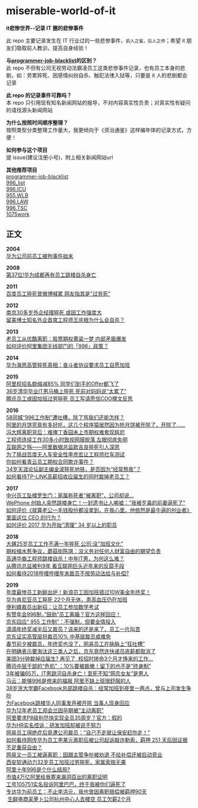 # miserable-world-of-it
**it悲惨世界--记录 IT 圈的悲惨事件**

此 repo 主要记录发生在 IT 行业过的一些悲惨事件，`前人之鉴，后人之师`；希望 it 朋友们吸取前人教训，提高自身经验！

**与[programmer-job-blacklist](https://github.com/shengxinjing/programmer-job-blacklist)的区别？**  
此 repo 不但有公司无视劳动法霸凌员工这类悲惨事件记录，也有员工本身的悲剧，如：劳累猝死、因感情纠纷自杀、触犯法律入狱等，只要是 it 人的悲剧都会记录

**此 repo 的记录事件可靠吗？**  
本 repo 只引用现有知名新闻网站的报导，不对内容真实性负责；对真实性有疑问的请找源头新闻网站

**为什么按照时间顺序整理？**  
按照类型分类整理工作量大，我更倾向于《资治通鉴》这样编年体的记录方式，方便！

**如何参与这个项目**  
提 issue(建议注册小号)，附上相关新闻网站url

**其他推荐项目**  
[programmer-job-blacklist](https://github.com/shengxinjing/programmer-job-blacklist)  
[996_list](https://github.com/fengT-T/996_list)  
[996.ICU](https://github.com/996icu/996.ICU)  
[955.WLB ](https://github.com/formulahendry/955.WLB)  
[996.LAW ](https://github.com/Y1ran/996.Law)  
[996.TSC ](https://github.com/lxlxw/996.TSC)  
[1075work](https://github.com/bj4096/1075work)  

## 正文
**2004**  
[华为公司前员工被拘事件始末](http://it.sohu.com/20041117/n223028019.shtml)  

**2008**  
[第37位!华为成都再有员工跳楼自杀身亡](http://www.xker.com/page/e2008/0226/50010.html)  

**2011**  
[百度员工猝死曾微博喊累 网友指其是"过劳死"](http://www.china.com.cn/economic/txt/2011-11/18/content_23950736.htm)

**2012**  
[南京30多岁外企经理猝死 或因工作强度大](http://js.people.com.cn/html/2012/05/09/106849.html)  
[留美博士知名外企首席工程师王庆根为什么会自杀？](http://health.zjol.com.cn/05zjhealth/system/2012/04/28/018452618.shtml?bsh_bid=91688775)

**2013**  
[老员工从优酷离职：股票期权黄粱一梦 内部矛盾爆发](http://tech.ifeng.com/internet/detail_2013_12/25/32459665_0.shtml)  
[如何评价阿里集团无线部门的「996」政策？](https://www.zhihu.com/question/22087717#answer-3304522)  

**2014**  
[华为海思高管猝死真相：奋斗者协议要求员工自愿加班](https://www.qianzhan.com/indynews/detail/242/140728-28c4c494.html)

**2015**  
[阿里校招名额缩减85% 同学们到手的Offer都飞了](http://tech.sina.com.cn/i/2015-09-06/doc-ifxhqhun8417887.shtml)  
[36岁清华毕业IT男马桶上猝死 死前对妈妈说“太累了”](http://news.ifeng.com/a/20150407/43494519_0.shtml)  
[腾讯员工或因加班过劳猝死 员工写请愿信COO撰文反思](http://tech.ifeng.com/a/20151218/41525682_0.shtml)

**2016**  
[58同城“996工作制”遭吐槽，除了骂我们还能怎样？](http://roll.sohu.com/20160902/n467357242.shtml)  
[阿里的月饼究竟有多好吃，这几个程序猿居然因为抢月饼被开除了，开除了…… ](http://www.sohu.com/a/114288776_112864)  
[冯大辉离职背后：难掩丁香园未上市期权难套现尴尬 ](http://www.sohu.com/a/112366349_430392)  
[ 工程师连续工作30多小时致视网膜脱落 左眼彻底失明 ](https://v.qq.com/x/cover/7ia5f2lun3qdhc3/n00208soyzh.html)  
[ 互联网之殇——阿里数据总监欧吉良猝死引人深思 ](http://www.sohu.com/a/86969431_284545)  
[为了挑战百度无人车安全性李彦宏让工程师拦车测试 ](http://www.sohu.com/a/119456122_136655)  
[你如何看青云员工期权合同欺诈事件？](https://www.zhihu.com/question/47442360#answer-37922984)  
[ 34岁天涯论坛副主编金波猝死地铁，是否因为“经常熬夜”？ ](https://mp.weixin.qq.com/s?src=3&timestamp=1554032405&ver=1&signature=G03yHYTOGGeeqk0dUUzFdf5uTaRuzklY4c5kq6IaLVy56Zz-8gGrnujQ5SykwJUfAwYBVdss-gcXhl91P6FORwPxITyQ08546nBXhxliMHbWAHceYy7iqZNPhn3iJJfPhCZoGJlA9Aj0UyNzdFgsBSQLf0giDdj44NrD0q2UVQM=)  
[如何看待TP-LINK高薪招收应届生的同时裁掉老员工？](https://www.zhihu.com/question/52293685)


**2017**  
[中兴员工坠楼罗生门：家属称死者“被离职”，公司却说…](http://news.sina.com.cn/o/2017-12-16/doc-ifyptfcn1224511.shtml)  
[WePhone 创始人突然跳楼身亡！一封遗书让人唏嘘："我被歹毒的前妻逼死了" ](http://www.sohu.com/a/191094038_349247)  
[如何评价《就算老公一毛钱股份都没拿到，在我心里，他依然是最牛逼的创业者》里面这位 CEO 的行为？](https://www.zhihu.com/question/56175498)  
[如何评价 2017 华为开始“清理” 34 岁以上的职员 ](http://www.sohu.com/a/126458328_577887)

**2018**  
[大疆25岁员工工作不满一年猝死 公司:没"加班文化"](http://news.163.com/18/1212/08/E2QIAV09000187VE.html)  
[期权缩水惹争议，蘑菇街陈琪：没义务对任何人财富自由的期望负责 ](http://www.sohu.com/a/284190466_121417)  
[高通华裔工程师跳楼自杀！中年IT男，为何这么难？](http://www.sohu.com/a/238709532_487482)  
[从腾讯总监被判9年 看互联网巨头近年来的反腐手段 ](http://www.sohu.com/a/102010031_386270)  
[如何看待2018哔哩哔哩年末裁员不按劳动法给与补偿?](https://www.zhihu.com/question/317459683)  

**2019**  
[年度最惨员工新鲜出炉！新浪员工因加班错过10W美金年终奖！ ](http://www.sohu.com/a/289715764_120080726)  
[华为肯尼亚员工猝死 22个月无休，患高血压仍在加班 ](http://www.sohu.com/a/285269820_466836)  
[便利蜂裁员出新招：让员工参加数学考试](http://www.linkshop.com.cn/web/archives/2019/418488.shtml)  
[有赞年会996制，”鼓励”员工离婚？官方这样回应！](http://www.sohu.com/a/292002668_100086737)  
[京东回应“ 955 工作制”：不强制，但要全情投入](http://www.sohu.com/a/300803648_100191055)  
[滴滴年终奖减半后又裁员？该来的还是来了，员工一片叫苦 ](http://www.sohu.com/a/287260506_100127084)  
[京东证实高管层将裁员10% 中基层裁员或难免 ](http://www.sohu.com/a/295722506_115565?sec=wd)  
[春节前夕被裁员，年终奖也没了，网易员工在脉脉上“狂吐槽” ](http://www.sohu.com/a/293153248_624619)  
[在明确表示要淘汰这三类人之后，京东竟然连快递员底薪都取消了](http://dy.163.com/v2/article/detail/EC8PVKT00524V8SH.html)  
[美团3分钟裁掉应届生? 再见了, 校招时拼命3个月才挣来的工作... ](http://www.sohu.com/a/284610188_100011431)  
[腾讯中层干部的“危机” ：10%要被裁撤！留下的也不是“终身制”](http://finance.sina.com.cn/roll/2019-03-19/doc-ihsxncvh3811147.shtml)  
[3年被骗65万，IT男跳河自杀身亡！至死不知“网恋女友”是男人](https://mp.weixin.qq.com/s?src=11&timestamp=1554007299&ver=1517&signature=A0l2pb-9m1-rsAMwL-uqRUw-Mq222*Nz588qw1P1TtpOafPiNVcAyuwY-1tGfjQJswQ81KbTHJMqCD-AYlVjqsNgBL89HQHSpKajIe*tkxLXbpGLH49v4zqx23x4pfKB&new=1)  
[马云：能够996是修来的福报 阿里不缺上班很舒服的人](https://t.cj.sina.com.cn/articles/view/1914880192/7222c0c002000k33r)  
[38岁浙大学霸Facebook总部跳楼自杀：经常加班到夜里一两点，曾与上司发生争吵](http://www.nbd.com.cn/articles/2019-09-29/1375400.html)  
[为Facebook跳楼华人同事发声被开除 当事人现身回应](https://www.cnbeta.com/articles/tech/897527.htm)  
[华为12年老员工郑会兰因孕期被“主动离职”](https://www.acfun.cn/a/ac11671748)  
[阿里要求P8级别尽快实现全员35周岁？官方：假的](https://news.mydrivers.com/1/653/653896.htm)  
[华为HR实名控诉：研发加班却被说不努力](https://www.sohu.com/a/352502830_120372431)  
[网易员工得绝症后竟遭公司裁员：“自己不走就让保安赶你走！” ](https://www.sohu.com/a/356730964_120078316)  
[如何看待网传华为员工李某元离职后被公司起诉敲诈勒索，羁押 251 天后因证据不足重获自由？](https://www.zhihu.com/question/358237309)  
[网易又一员工被逼离职：因跟主管争吵被劝退 不给补偿还被启动竞业](http://www.techweb.com.cn/it/2019-11-28/2766431.shtml)  
[西安软通动力32岁员工加班过劳猝死，家属索赔无果](https://mp.weixin.qq.com/s?src=11&timestamp=1575021147&ver=2004&signature=VyP986QgOQoV4zaVw4IlmvfmekAEa5SWKa55Jl5XuCN915ERKV2f1bXtBNO4CW0NhAhFJykcZfJ7GvP-C4JE1u0UJMzKpdFGmCiGc3fwqZMu893VIr5Ye9sqAy7*114H&new=1)  
[阿里十年996是个什么结局?](https://zhuanlan.zhihu.com/p/62782492)  
[市值4万亿阿里给我寄来漏洞百出的离职证明](https://zhuanlan.zhihu.com/p/94030876)  
[工号105751实名投诉阿里巴巴，终于我被你们逼死了](http://www.sohu.com/a/118611001_509302)  
[专访华为前员工：不止李洪元，我也曾因离职赔偿被羁押90天](https://mbd.baidu.com/newspage/data/landingshare?pageType=1&isBdboxFrom=1&context={%22nid%22:%22news_9165708699079471419%22})  
 [生鲜电商呆萝卜公司杭州中心人去楼空 员工欠薪2个月](http://www.linkshop.com.cn/web/archives/2019/436945.shtml)
